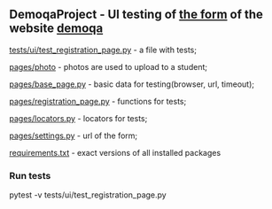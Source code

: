 ## DemoqaProject - UI testing of [the form](https://demoqa.com/automation-practice-form "the form") of the website [demoqa](https://demoqa.com)

[tests/ui/test_registration_page.py](https://github.com/SvetlanaBedareva/DemoqaProject/blob/master/tests/ui/test_registration_page.py "tests/ui/test_registration_page.py") - a file with tests;

[pages/photo](https://github.com/SvetlanaBedareva/DemoqaProject/tree/master/pages/photo "pages/photo") - photos are used to upload to a student;

[pages/base_page.py](https://github.com/SvetlanaBedareva/DemoqaProject/blob/master/pages/base_page.py "pages/base_page.py") - basic data for testing(browser, url, timeout);

[pages/registration_page.py](https://github.com/SvetlanaBedareva/DemoqaProject/blob/master/pages/registration_page.py "pages/registration_page.py") - functions for tests;

[pages/locators.py](https://github.com/SvetlanaBedareva/DemoqaProject/blob/master/pages/locators.py "pages/locators.py") - locators for tests;

[pages/settings.py](https://github.com/SvetlanaBedareva/DemoqaProject/blob/master/pages/settings.py "pages/settings.py") - url of the form;

[requirements.txt](https://github.com/SvetlanaBedareva/DemoqaProject/blob/master/requirements.txt "requirements.txt") - exact versions of all installed packages


### Run tests
 pytest -v tests/ui/test_registration_page.py
